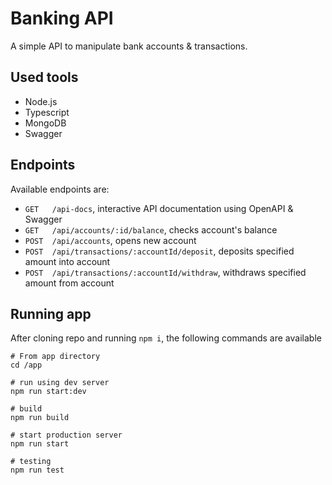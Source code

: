 # Banking API

A simple API to manipulate bank accounts & transactions.

## Used tools

- Node.js
- Typescript
- MongoDB
- Swagger

## Endpoints

Available endpoints are:

- `GET   /api-docs`, interactive API documentation using OpenAPI & Swagger
- `GET   /api/accounts/:id/balance`, checks account's balance
- `POST  /api/accounts`, opens new account
- `POST  /api/transactions/:accountId/deposit`, deposits specified amount into account
- `POST  /api/transactions/:accountId/withdraw`, withdraws specified amount from account

## Running app

After cloning repo and running `npm i`, the following commands are available

```
# From app directory
cd /app

# run using dev server
npm run start:dev

# build
npm run build

# start production server
npm run start

# testing
npm run test
```